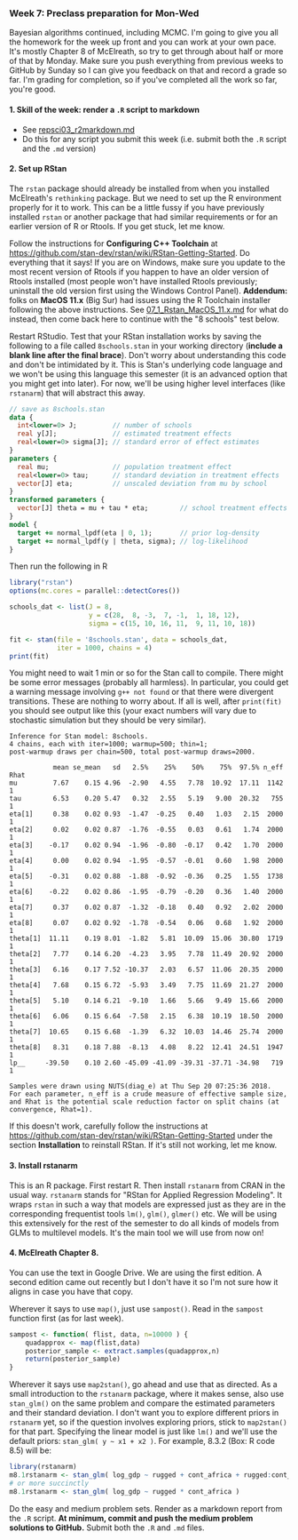 ### Week 7: Preclass preparation for Mon-Wed
Bayesian algorithms continued, including MCMC. I'm going to give you all the homework for the week up front and you can work at your own pace. It's mostly Chapter 8 of McElreath, so try to get through about half or more of that by Monday. Make sure you push everything from previous weeks to GitHub by Sunday so I can give you feedback on that and record a grade so far. I'm grading for completion, so if you've completed all the work so far, you're good.

#### 1. Skill of the week: render a `.R` script to markdown

* See [repsci03_r2markdown.md](skills_tutorials/repsci03_r2markdown.md)
* Do this for any script you submit this week (i.e. submit both the `.R` script and the `.md` version)

#### 2. Set up RStan 

The `rstan` package should already be installed from when you installed McElreath's `rethinking` package. But we need to set up the R environment properly for it to work. This can be a little fussy if you have previously installed `rstan` or another package that had similar requirements or for an earlier version of R or Rtools. If you get stuck, let me know.

Follow the instructions for **Configuring C++ Toolchain** at https://github.com/stan-dev/rstan/wiki/RStan-Getting-Started. Do everything that it says! If you are on Windows, make sure you update to the most recent version of Rtools if you happen to have an older version of Rtools installed (most people won't have installed Rtools previously; uninstall the old version first using the Windows Control Panel). **Addendum:** folks on **MacOS 11.x** (Big Sur) had issues using the R Toolchain installer following the above instructions. See [07_1_Rstan_MacOS_11.x.md](07_1_Rstan_MacOS_11.x.md) for what do instead, then come back here to continue with the "8 schools" test below.

Restart RStudio. Test that your RStan installation works by saving the following to a file called `8schools.stan` in your working directory (**include a blank line after the final brace**). Don't worry about understanding this code and don't be intimidated by it. This is Stan's underlying code language and we won't be using this language this semester (it is an advanced option that you might get into later). For now, we'll be using higher level interfaces (like `rstanarm`) that will abstract this away.

```stan
// save as 8schools.stan
data {
  int<lower=0> J;         // number of schools 
  real y[J];              // estimated treatment effects
  real<lower=0> sigma[J]; // standard error of effect estimates 
}
parameters {
  real mu;                // population treatment effect
  real<lower=0> tau;      // standard deviation in treatment effects
  vector[J] eta;          // unscaled deviation from mu by school
}
transformed parameters {
  vector[J] theta = mu + tau * eta;        // school treatment effects
}
model {
  target += normal_lpdf(eta | 0, 1);       // prior log-density
  target += normal_lpdf(y | theta, sigma); // log-likelihood
}

```

Then run the following in R

```r
library("rstan")
options(mc.cores = parallel::detectCores())

schools_dat <- list(J = 8,
                    y = c(28,  8, -3,  7, -1,  1, 18, 12),
                    sigma = c(15, 10, 16, 11,  9, 11, 10, 18))

fit <- stan(file = '8schools.stan', data = schools_dat,
            iter = 1000, chains = 4)
print(fit)
```

You might need to wait 1 min or so for the Stan call to compile. There might be some error messages (probably all harmless). In particular, you could get a warning message involving `g++ not found` or that there were divergent transitions. These are nothing to worry about. If all is well, after `print(fit)` you should see output like this (your exact numbers will vary due to stochastic simulation but they should be very similar).

```
Inference for Stan model: 8schools.
4 chains, each with iter=1000; warmup=500; thin=1;
post-warmup draws per chain=500, total post-warmup draws=2000.

           mean se_mean   sd   2.5%    25%    50%    75%  97.5% n_eff Rhat
mu         7.67    0.15 4.96  -2.90   4.55   7.78  10.92  17.11  1142    1
tau        6.53    0.20 5.47   0.32   2.55   5.19   9.00  20.32   755    1
eta[1]     0.38    0.02 0.93  -1.47  -0.25   0.40   1.03   2.15  2000    1
eta[2]     0.02    0.02 0.87  -1.76  -0.55   0.03   0.61   1.74  2000    1
eta[3]    -0.17    0.02 0.94  -1.96  -0.80  -0.17   0.42   1.70  2000    1
eta[4]     0.00    0.02 0.94  -1.95  -0.57  -0.01   0.60   1.98  2000    1
eta[5]    -0.31    0.02 0.88  -1.88  -0.92  -0.36   0.25   1.55  1738    1
eta[6]    -0.22    0.02 0.86  -1.95  -0.79  -0.20   0.36   1.40  2000    1
eta[7]     0.37    0.02 0.87  -1.32  -0.18   0.40   0.92   2.02  2000    1
eta[8]     0.07    0.02 0.92  -1.78  -0.54   0.06   0.68   1.92  2000    1
theta[1]  11.11    0.19 8.01  -1.82   5.81  10.09  15.06  30.80  1719    1
theta[2]   7.77    0.14 6.20  -4.23   3.95   7.78  11.49  20.92  2000    1
theta[3]   6.16    0.17 7.52 -10.37   2.03   6.57  11.06  20.35  2000    1
theta[4]   7.68    0.15 6.72  -5.93   3.49   7.75  11.69  21.27  2000    1
theta[5]   5.10    0.14 6.21  -9.10   1.66   5.66   9.49  15.66  2000    1
theta[6]   6.06    0.15 6.64  -7.58   2.15   6.38  10.19  18.50  2000    1
theta[7]  10.65    0.15 6.68  -1.39   6.32  10.03  14.46  25.74  2000    1
theta[8]   8.31    0.18 7.88  -8.13   4.08   8.22  12.41  24.51  1947    1
lp__     -39.50    0.10 2.60 -45.09 -41.09 -39.31 -37.71 -34.98   719    1

Samples were drawn using NUTS(diag_e) at Thu Sep 20 07:25:36 2018.
For each parameter, n_eff is a crude measure of effective sample size,
and Rhat is the potential scale reduction factor on split chains (at
convergence, Rhat=1).
```

If this doesn't work, carefully follow the instructions at https://github.com/stan-dev/rstan/wiki/RStan-Getting-Started under the section **Installation** to reinstall RStan. If it's still not working, let me know.

#### 3. Install rstanarm

This is an R package. First restart R. Then install `rstanarm` from CRAN in the usual way. `rstanarm` stands for "RStan for Applied Regression Modeling". It wraps `rstan` in such a way that models are expressed just as they are in the corresponding frequentist tools `lm()`, `glm()`, `glmer()` etc. We will be using this extensively for the rest of the semester to do all kinds of models from GLMs to multilevel models. It's the main tool we will use from now on!

#### 4. McElreath Chapter 8.

You can use the text in Google Drive. We are using the first edition. A second edition came out recently but I don't have it so I'm not sure how it aligns in case you have that copy.

Wherever it says to use `map()`, just use `sampost()`. Read in the `sampost` function first (as for last week).

```r
sampost <- function( flist, data, n=10000 ) {
    quadapprox <- map(flist,data)
    posterior_sample <- extract.samples(quadapprox,n)
    return(posterior_sample)
}
```

Wherever it says use `map2stan()`, go ahead and use that as directed.  As a small introduction to the `rstanarm` package, where it makes sense, also use `stan_glm()` on the same problem and compare the estimated parameters and their standard deviation. I don't want you to explore different priors in `rstanarm` yet, so if the question involves exploring priors, stick to `map2stan()` for that part. Specifying the linear model is just like `lm()` and we'll use the default priors: `stan_glm( y ~ x1 + x2 )`. For example, 8.3.2 (Box: R code 8.5) will be:

```r
library(rstanarm)
m8.1rstanarm <- stan_glm( log_gdp ~ rugged + cont_africa + rugged:cont_africa )
# or more succinctly
m8.1rstanarm <- stan_glm( log_gdp ~ rugged * cont_africa )
```

Do the easy and medium problem sets. Render as a markdown report from the `.R` script. **At minimum, commit and push the medium problem solutions to GitHub.** Submit both the `.R` and `.md` files.

